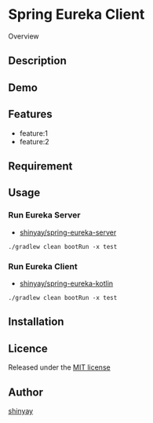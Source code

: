 # Spring Eureka Client

Overview

## Description

## Demo

## Features

- feature:1
- feature:2

## Requirement

## Usage

### Run Eureka Server

- [shinyay/spring-eureka-server](https://github.com/shinyay/spring-eureka-server)

```
./gradlew clean bootRun -x test
```

### Run Eureka Client

- [shinyay/spring-eureka-kotlin](https://github.com/shinyay/spring-eureka-kotlin)

```
./gradlew clean bootRun -x test
```

## Installation

## Licence

Released under the [MIT license](https://gist.githubusercontent.com/shinyay/56e54ee4c0e22db8211e05e70a63247e/raw/34c6fdd50d54aa8e23560c296424aeb61599aa71/LICENSE)

## Author

[shinyay](https://github.com/shinyay)
